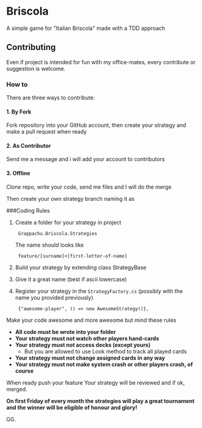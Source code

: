 # Briscola

A simple game for "Italian Briscola" made with a TDD approach


## Contributing

Even if project is intended for fun with my office-mates, every contribute or suggestion is welcome.

### How to

There are three ways to contribute:

#### 1. By Fork

Fork repository into your GitHub account, then create your strategy and make a pull request when ready

#### 2. As Contributor

Send me a message and i will add your account to contributors

#### 3. Offline

Clone repo, write your code, send me files and I will do the merge


Then create your own strategy branch naming it as 



###Coding Rules

1. Create a folder for your strategy in project

	    Grappachu.Briscola.Strategies

	The name should looks like 

		feature/[surname]+[first-letter-of-name]


2. Build your strategy by extending class StrategyBase
3. Give it a great name (best if ascii lowercase)
4. Register your strategy in the `StrategyFactory.cs` (possibly with the name you provided previously)

	 	{"awesome-player", () => new AwesomeStrategy()},
	   
Make your code awesome and more awesome but mind these rules

- **All code must be wrote into your folder**
- **Your strategy must not watch other players hand-cards**
- **Your strategy must not access decks (except yours)**
	- But you are allowed to use Look method to track all played cards
- **Your strategy must not change assigned cards in any way**
- **Your strategy must not make system crash or other players crash, of course**


When ready push your feature Your strategy will be reviewed and if ok, merged.

 **On first Friday of every month the strategies will play a great tournament and the winner will be eligible of honour and glory!**

GG. 